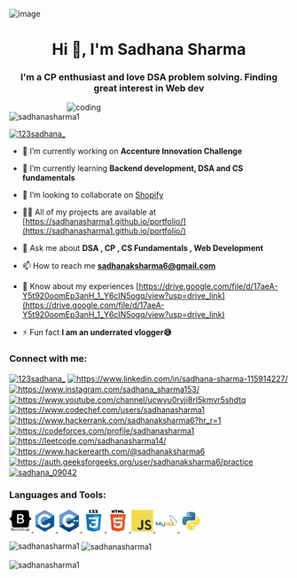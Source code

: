 ![image](https://github.com/sadhanasharma1/sadhanasharma1/assets/117315849/60047eec-a713-449d-826e-cfbefe8cef1c)
<h1 align="center">Hi 👋, I'm Sadhana Sharma</h1>
<h3 align="center">I'm a CP enthusiast and love DSA problem solving. Finding great interest in Web dev</h3>
<img align="right" width="400" alt="coding" src="https://user-images.githubusercontent.com/74038190/241765453-85cb9521-97c0-4a65-9358-7db8099fac7f.gif">
<p align="left"> <img src="https://komarev.com/ghpvc/?username=sadhanasharma1&label=Profile%20views&color=0e75b6&style=flat" alt="sadhanasharma1" /> </p>

<p align="left"> <a href="https://twitter.com/123sadhana_" target="blank"><img src="https://img.shields.io/twitter/follow/123sadhana_?logo=twitter&style=for-the-badge" alt="123sadhana_" /></a> </p>

- 🔭 I’m currently working on **Accenture Innovation Challenge**

- 🌱 I’m currently learning **Backend development, DSA and CS fundamentals**

- 👯 I’m looking to collaborate on [Shopify](https://abhradip-saha.github.io/Shopify)

- 👨‍💻 All of my projects are available at [https://sadhanasharma1.github.io/portfolio/](https://sadhanasharma1.github.io/portfolio/)

- 💬 Ask me about **DSA , CP , CS Fundamentals , Web Development**

- 📫 How to reach me **sadhanaksharma6@gmail.com**

- 📄 Know about my experiences [https://drive.google.com/file/d/17aeA-Y5t920oomEp3anH_1_Y6cIN5ogq/view?usp=drive_link](https://drive.google.com/file/d/17aeA-Y5t920oomEp3anH_1_Y6cIN5ogq/view?usp=drive_link)

- ⚡ Fun fact **I am an underrated vlogger😅**

<h3 align="left">Connect with me:</h3>
<p align="left">
<a href="https://twitter.com/123sadhana_" target="blank"><img align="center" src="https://raw.githubusercontent.com/rahuldkjain/github-profile-readme-generator/master/src/images/icons/Social/twitter.svg" alt="123sadhana_" height="30" width="40" /></a>
<a href="https://linkedin.com/in/sadhana-sharma-115914227/" target="blank"><img align="center" src="https://raw.githubusercontent.com/rahuldkjain/github-profile-readme-generator/master/src/images/icons/Social/linked-in-alt.svg" alt="https://www.linkedin.com/in/sadhana-sharma-115914227/" height="30" width="40" /></a>
<a href="https://instagram.com/sadhana_sharma153/" target="blank"><img align="center" src="https://raw.githubusercontent.com/rahuldkjain/github-profile-readme-generator/master/src/images/icons/Social/instagram.svg" alt="https://www.instagram.com/sadhana_sharma153/" height="30" width="40" /></a>
<a href="https://www.youtube.com/channel/UCwyU0rYJI8rl5kmvr5ShDtQ" target="blank"><img align="center" src="https://raw.githubusercontent.com/rahuldkjain/github-profile-readme-generator/master/src/images/icons/Social/youtube.svg" alt="https://www.youtube.com/channel/ucwyu0ryji8rl5kmvr5shdtq" height="30" width="40" /></a>
<a href="https://www.codechef.com/users/sadhanasharma1" target="blank"><img align="center" src="https://cdn.jsdelivr.net/npm/simple-icons@3.1.0/icons/codechef.svg" alt="https://www.codechef.com/users/sadhanasharma1" height="30" width="40" /></a>
<a href="https://www.hackerrank.com/sadhanaksharma6?hr_r=1" target="blank"><img align="center" src="https://raw.githubusercontent.com/rahuldkjain/github-profile-readme-generator/master/src/images/icons/Social/hackerrank.svg" alt="https://www.hackerrank.com/sadhanaksharma6?hr_r=1" height="30" width="40" /></a>
<a href="https://codeforces.com/profile/sadhanasharma1" target="blank"><img align="center" src="https://raw.githubusercontent.com/rahuldkjain/github-profile-readme-generator/master/src/images/icons/Social/codeforces.svg" alt="https://codeforces.com/profile/sadhanasharma1" height="30" width="40" /></a>
<a href="https://www.leetcode.com/sadhanasharma14/" target="blank"><img align="center" src="https://raw.githubusercontent.com/rahuldkjain/github-profile-readme-generator/master/src/images/icons/Social/leet-code.svg" alt="https://leetcode.com/sadhanasharma14/" height="30" width="40" /></a>
<a href="https://www.hackerearth.com/@sadhanaksharma6" target="blank"><img align="center" src="https://raw.githubusercontent.com/rahuldkjain/github-profile-readme-generator/master/src/images/icons/Social/hackerearth.svg" alt="https://www.hackerearth.com/@sadhanaksharma6" height="30" width="40" /></a>
<a href="https://auth.geeksforgeeks.org/user/sadhanaksharma6/practice" target="blank"><img align="center" src="https://raw.githubusercontent.com/rahuldkjain/github-profile-readme-generator/master/src/images/icons/Social/geeks-for-geeks.svg" alt="https://auth.geeksforgeeks.org/user/sadhanaksharma6/practice" height="30" width="40" /></a>
<a href="https://discord.gg/sadhana_09042" target="blank"><img align="center" src="https://raw.githubusercontent.com/rahuldkjain/github-profile-readme-generator/master/src/images/icons/Social/discord.svg" alt="sadhana_09042" height="30" width="40" /></a>
</p>

<h3 align="left">Languages and Tools:</h3>
<p align="left"> <a href="https://getbootstrap.com" target="_blank" rel="noreferrer"> <img src="https://raw.githubusercontent.com/devicons/devicon/master/icons/bootstrap/bootstrap-plain-wordmark.svg" alt="bootstrap" width="40" height="40"/> </a> <a href="https://www.cprogramming.com/" target="_blank" rel="noreferrer"> <img src="https://raw.githubusercontent.com/devicons/devicon/master/icons/c/c-original.svg" alt="c" width="40" height="40"/> </a> <a href="https://www.w3schools.com/cpp/" target="_blank" rel="noreferrer"> <img src="https://raw.githubusercontent.com/devicons/devicon/master/icons/cplusplus/cplusplus-original.svg" alt="cplusplus" width="40" height="40"/> </a> <a href="https://www.w3schools.com/css/" target="_blank" rel="noreferrer"> <img src="https://raw.githubusercontent.com/devicons/devicon/master/icons/css3/css3-original-wordmark.svg" alt="css3" width="40" height="40"/> </a> <a href="https://www.w3.org/html/" target="_blank" rel="noreferrer"> <img src="https://raw.githubusercontent.com/devicons/devicon/master/icons/html5/html5-original-wordmark.svg" alt="html5" width="40" height="40"/> </a> <a href="https://developer.mozilla.org/en-US/docs/Web/JavaScript" target="_blank" rel="noreferrer"> <img src="https://raw.githubusercontent.com/devicons/devicon/master/icons/javascript/javascript-original.svg" alt="javascript" width="40" height="40"/> </a> <a href="https://www.mysql.com/" target="_blank" rel="noreferrer"> <img src="https://raw.githubusercontent.com/devicons/devicon/master/icons/mysql/mysql-original-wordmark.svg" alt="mysql" width="40" height="40"/> </a> <a href="https://www.python.org" target="_blank" rel="noreferrer"> <img src="https://raw.githubusercontent.com/devicons/devicon/master/icons/python/python-original.svg" alt="python" width="40" height="40"/> </a> </p>

<p><img align="left" src="https://github-readme-stats.vercel.app/api/top-langs?username=sadhanasharma1&show_icons=true&locale=en&layout=compact" alt="sadhanasharma1" /></p>

<p>&nbsp;<img align="center" src="https://github-readme-stats.vercel.app/api?username=sadhanasharma1&show_icons=true&locale=en" alt="sadhanasharma1" /></p>

<p><img align="center" src="https://github-readme-streak-stats.herokuapp.com/?user=sadhanasharma1&" alt="sadhanasharma1" /></p>
